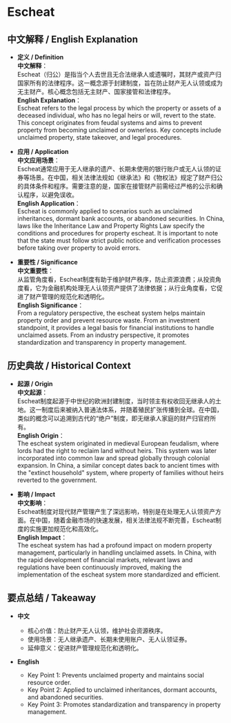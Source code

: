 # Escheat

## 中文解释 / English Explanation

* **定义 / Definition**  
  **中文解释**：  
  Escheat（归公）是指当个人去世且无合法继承人或遗嘱时，其财产或资产归国家所有的法律程序。这一概念源于封建制度，旨在防止财产无人认领或成为无主财产。核心概念包括无主财产、国家接管和法律程序。  
  **English Explanation**：  
  Escheat refers to the legal process by which the property or assets of a deceased individual, who has no legal heirs or will, revert to the state. This concept originates from feudal systems and aims to prevent property from becoming unclaimed or ownerless. Key concepts include unclaimed property, state takeover, and legal procedures.

* **应用 / Application**  
  **中文应用场景**：  
  Escheat通常应用于无人继承的遗产、长期未使用的银行账户或无人认领的证券等场景。在中国，相关法律法规如《继承法》和《物权法》规定了财产归公的具体条件和程序。需要注意的是，国家在接管财产前需经过严格的公示和确认程序，以避免误收。  
  **English Application**：  
  Escheat is commonly applied to scenarios such as unclaimed inheritances, dormant bank accounts, or abandoned securities. In China, laws like the Inheritance Law and Property Rights Law specify the conditions and procedures for property escheat. It is important to note that the state must follow strict public notice and verification processes before taking over property to avoid errors.

* **重要性 / Significance**  
  **中文重要性**：  
  从监管角度看，Escheat制度有助于维护财产秩序，防止资源浪费；从投资角度看，它为金融机构处理无人认领资产提供了法律依据；从行业角度看，它促进了财产管理的规范化和透明化。  
  **English Significance**：  
  From a regulatory perspective, the escheat system helps maintain property order and prevent resource waste. From an investment standpoint, it provides a legal basis for financial institutions to handle unclaimed assets. From an industry perspective, it promotes standardization and transparency in property management.

## 历史典故 / Historical Context

* **起源 / Origin**  
  **中文起源**：  
  Escheat制度起源于中世纪的欧洲封建制度，当时领主有权收回无继承人的土地。这一制度后来被纳入普通法体系，并随着殖民扩张传播到全球。在中国，类似的概念可以追溯到古代的“绝户”制度，即无继承人家庭的财产归官府所有。  
  **English Origin**：  
  The escheat system originated in medieval European feudalism, where lords had the right to reclaim land without heirs. This system was later incorporated into common law and spread globally through colonial expansion. In China, a similar concept dates back to ancient times with the "extinct household" system, where property of families without heirs reverted to the government.

* **影响 / Impact**  
  **中文影响**：  
  Escheat制度对现代财产管理产生了深远影响，特别是在处理无人认领资产方面。在中国，随着金融市场的快速发展，相关法律法规不断完善，Escheat制度的实施更加规范化和高效化。  
  **English Impact**：  
  The escheat system has had a profound impact on modern property management, particularly in handling unclaimed assets. In China, with the rapid development of financial markets, relevant laws and regulations have been continuously improved, making the implementation of the escheat system more standardized and efficient.

## 要点总结 / Takeaway

* **中文**  
  - 核心价值：防止财产无人认领，维护社会资源秩序。  
  - 使用场景：无人继承遗产、长期未使用账户、无人认领证券。  
  - 延伸意义：促进财产管理规范化和透明化。

* **English**  
  - Key Point 1: Prevents unclaimed property and maintains social resource order.  
  - Key Point 2: Applied to unclaimed inheritances, dormant accounts, and abandoned securities.  
  - Key Point 3: Promotes standardization and transparency in property management.